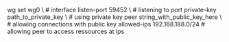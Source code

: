

wg set wg0 \ # interface
listen-port 59452 \ # listening to port
private-key path_to_private_key \ # using private key
peer string_with_public_key_here \ # allowing connections with public key
allowed-ips 192.168.188.0/24 # allowing peer to access ressources at ips